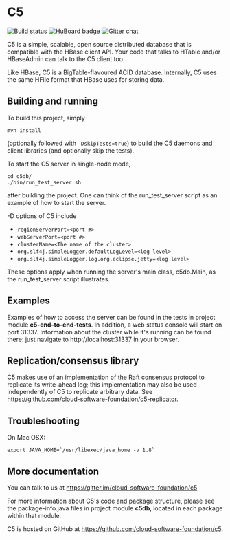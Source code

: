 C5
====================
[![Build status](https://travis-ci.org/cloud-software-foundation/c5.svg)](https://travis-ci.org/cloud-software-foundation/c5) [![HuBoard badge](http://img.shields.io/badge/Hu-Board-7965cc.svg)](https://huboard.com/cloud-software-foundation/c5)
[![Gitter chat](https://badges.gitter.im/gitterHQ/gitter.png)](https://gitter.im/cloud-software-foundation/c5)

C5 is a simple, scalable, open source distributed database that is compatible with the HBase client API. Your code
that talks to HTable and/or HBaseAdmin can talk to the C5 client too.

Like HBase, C5 is a BigTable-flavoured ACID database. Internally, C5 uses the same HFile format that HBase uses for storing data.

Building and running
--------------------
To build this project, simply

    mvn install

(optionally followed with `-DskipTests=true`) to build the C5 daemons and client libraries (and optionally skip the tests).

To start the C5 server in single-node mode,

    cd c5db/
    ./bin/run_test_server.sh

after building the project. One can think of the run_test_server script as an example of how to start the server.

-D options of C5 include

- `regionServerPort=<port #>`
- `webServerPort=<port #>`
- `clusterName=<The name of the cluster>`
- `org.slf4j.simpleLogger.defaultLogLevel=<log level>`
- `org.slf4j.simpleLogger.log.org.eclipse.jetty=<log level>`

These options apply when running the server's main class, c5db.Main, as the run_test_server script illustrates.

Examples
--------
Examples of how to access the server can be found in the tests in project module __c5-end-to-end-tests__. In
addition, a web status console will start on port 31337. Information about the cluster while it's running can be found there:
just navigate to http://localhost:31337 in your browser.

Replication/consensus library
---------------
C5 makes use of an implementation of the Raft consensus protocol to replicate its write-ahead log; this implementation may
also be used independently of C5 to replicate arbitrary data. See https://github.com/cloud-software-foundation/c5-replicator.

Troubleshooting
---------------
On Mac OSX:

    export JAVA_HOME=`/usr/libexec/java_home -v 1.8`

More documentation
------------------
You can talk to us at https://gitter.im/cloud-software-foundation/c5

For more information about C5's code and package structure, please see the package-info.java files in project module __c5db__,
located in each package within that module.

C5 is hosted on GitHub at https://github.com/cloud-software-foundation/c5.


